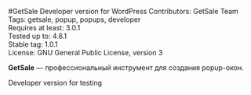 #GetSale Developer version for WordPress
Contributors: GetSale Team  
Tags: getsale, popup, popups, developer  
Requires at least: 3.0.1  
Tested up to: 4.6.1  
Stable tag: 1.0.1  
License: GNU General Public License, version 3  

**GetSale** &mdash; профессиональный инструмент для создания popup-окон.

Developer version for testing
